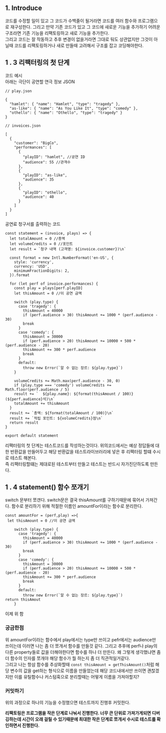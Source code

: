 
## 1. Introduce

코드를 수정할 일이 있고 그 코드가 수백줄이 될거라면 코드를 여러 함수와 프로그램으로 재구성한다. 그리고 만약 기존 코드가 있고 그 코드에 새로운 기능을 추가하기 어려운 구조라면 기존 기능을 리팩토링하고 새로 기능을 추가한다.
<br>
그리고 코드는 잘 작동하고 추후 변경이 없을거라면 그대로 둬도 상관없지만 그것이 아닐때 코드를 리팩토링하거나 새로 만들때 고려해서 구조를 잡고 코딩해야한다.

## 1 . 3 리팩터링의 첫 단계

코드 예시<br>
아래는 극단이 공연할 연극 정보 JSON<br>
```tsx
// play.json

{
  "hamlet": { "name": "Hamlet", "type": "tragedy" },
  "as-like": { "name": "As You Like It", "type": "comedy" },
  "othello": { "name": "Othello", "type": "tragedy" }
}
```
```tsx
// invoices.json

[
  {
    "customer": "BigCo",
    "performances": [
      {
        "playID": "hamlet", //공연 ID
        "audience": 55 //관객수
      },
      {
        "playID": "as-like",
        "audience": 35
      },
      {
        "playID": "othello",
        "audience": 40
      }
    ]
  }
]
```
공연료 청구서를 출력하는 코드
```tsx
const statement = (invoice, plays) => {
  let totalAmount = 0 //총액
  let volumeCredits = 0 //포인트
  let result = `청구 내역 (고객명: ${invoice.customer})\n`

  const format = new Intl.NumberFormat('en-US', {
    style: 'currency',
    currency: 'USD',
    minimumFractionDigits: 2,
  }).format

  for (let perf of invoice.performances) {
    const play = plays[perf.playID]
    let thisAmount = 0 //이 공연 금액

    switch (play.type) {
      case 'tragedy': {
        thisAmount = 40000
        if (perf.audience > 30) thisAmount += 1000 * (perf.audience - 30)
        break
      }
      case 'comedy': {
        thisAmount = 30000
        if (perf.audience > 20) thisAmount += 10000 + 500 * (perf.audience - 20)
        thisAmount += 300 * perf.audience
        break
      }
      default:
        throw new Error(`알 수 없는 장르: ${play.type}`)
    }

    volumeCredits += Math.max(perf.audience - 30, 0)
    if (play.type === 'comedy') volumeCredits += Math.floor(perf.audience / 5)
    result += `  ${play.name}: ${format(thisAmount / 100)} (${perf.audience}석)\n`
    totalAmount += thisAmount
  }
  result += `총액: ${format(totalAmount / 100)}\n`
  result += `적립 포인트: ${volumeCredits}점\n`
  return result
}

export default statement
```

리팩터링의 첫 단계는 테스트코드를 작성하는것이다. 위의코드에서는 예상 정답들에 대한 반환값을 만들어두고 해당 반환값을 테스트라이브러리에 넣은 후 리팩터링 할떄 수시로 테스트 해본다.<br>
즉 리팩터링할떄는 제대로된 테스트부터 만들고 테스트는 반드시 자가진단하도록 만든다.

## 1 . 4 statement() 함수 쪼개기

switch 문부터 쪼갠다. switch문은 결국 thisAmount를 구하기때문에 묶어서 가져간다. 함수로 분리하기 위해 적절한 이름인 amountFor이라는 함수로 분리한다.
```tsx
const amountFor = (perf,play) =>{
 let thisAmount = 0 //이 공연 금액

    switch (play.type) {
      case 'tragedy': {
        thisAmount = 40000
        if (perf.audience > 30) thisAmount += 1000 * (perf.audience - 30)
        break
      }
      case 'comedy': {
        thisAmount = 30000
        if (perf.audience > 20) thisAmount += 10000 + 500 * (perf.audience - 20)
        thisAmount += 300 * perf.audience
        break
      }
      default:
        throw new Error(`알 수 없는 장르: ${play.type}`)
return thisAmout
    }
```

이제 위 함
### 궁금한점
위 amountFor이라는 함수에서 play에서는 type만 쓰이고 pefr에서는 audience만 쓰이는데 이러면 나는 좀 더 쪼개서 함수를 만들것 같다. 그리고 추후에 perf나 play의 다른 property들로 값을 더해야한다면 함수를 하나 더 만든다. 왜 그렇게 생각했냐면 좀 더 함수의 인자를 쪼개야 해당 함수가 뭘 하는지 좀 더 직관적일거같다. <br>
그리고 나는 항삼 함수를 추상화할때 ``const thisAmount = getThisAmount()``처럼 해당 변수의 값을 get하는 형식으로 이름을 만들었는데 해당 코드내에서만 쓰이면 괜찮겠지만 이를 유틸함수나 커스텀훅으로 분리할때는 어떻게 이름을 가져야할지?

### 커밋하기
위의 과정으로 하나의 기능을 수정했으면 테스트까지 진행후 커밋한다.



**리팩토링은 프로그램을 작은 단계로 나눠서 진행한다. 너무 큰 단위로 가져가게되면 디버깅하는데 시간이 오래 걸릴 수 있기때문에 최대한 작은 단계로 쪼개서 수시로 테스트를 확인하면서 진행한다.**
